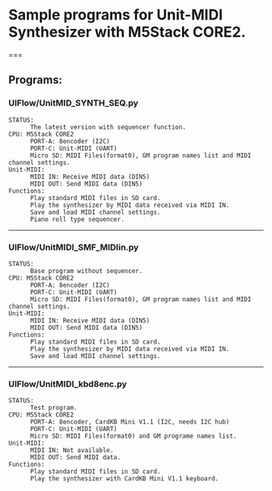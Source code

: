# Sample programs for Unit-MIDI Synthesizer with M5Stack CORE2.
===
## Programs:
### UIFlow/UnitMID_SYNTH_SEQ.py
    STATUS:
          The latest version with sequencer function.
    CPU: M5Stack CORE2
          PORT-A: 8encoder (I2C)
          PORT-C: Unit-MIDI (UART)
          Micro SD: MIDI Files(format0), GM program names list and MIDI channel settings.
    Unit-MIDI:
          MIDI IN: Receive MIDI data (DIN5)
          MIDI OUT: Send MIDI data (DIN5)
    Functions:
          Play standard MIDI files in SD card.
          Play the synthesizer by MIDI data received via MIDI IN.
          Save and load MIDI channel settings.
          Piano roll type sequencer.
---
### UIFlow/UnitMIDI_SMF_MIDIin.py
    STATUS:
          Base program without sequencer.
    CPU: M5Stack CORE2
          PORT-A: 8encoder (I2C)
          PORT-C: Unit-MIDI (UART)
          Micro SD: MIDI Files(format0), GM program names list and MIDI channel settings.
    Unit-MIDI:
          MIDI IN: Receive MIDI data (DIN5)
          MIDI OUT: Send MIDI data (DIN5)
    Functions:
          Play standard MIDI files in SD card.
          Play the synthesizer by MIDI data received via MIDI IN.
          Save and load MIDI channel settings.
---
### UIFlow/UnitMIDI_kbd8enc.py
    STATUS:
          Test program.
    CPU: M5Stack CORE2
          PORT-A: 8encoder, CardKB Mini V1.1 (I2C, needs I2C hub)
          PORT-C: Unit-MIDI (UART)
          Micro SD: MIDI Files(format0) and GM programe names list.
    Unit-MIDI:
          MIDI IN: Not available.
          MIDI OUT: Send MIDI data.
    Functions:
          Play standard MIDI files in SD card.
          Play the synthesizer with CardKB Mini V1.1 keyboard.